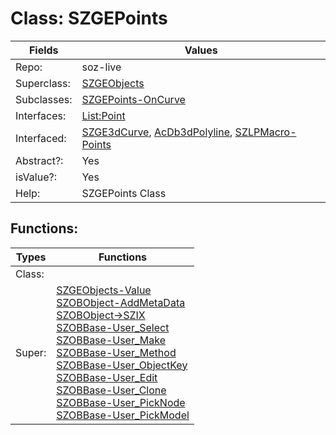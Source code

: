 
# Class:	SZGEPoints

| Fields | Values |
| --------- | --------- |
| Repo: | soz-live |
| Superclass: | [SZGEObjects](SZGEObjects.html) |
| Subclasses: | [SZGEPoints-OnCurve](SZGEPoints-OnCurve.html) |
| Interfaces: | [List:Point](List:Point.html) |
| Interfaced: | [SZGE3dCurve](SZGE3dCurve.html), [AcDb3dPolyline](AcDb3dPolyline.html), [SZLPMacro-Points](SZLPMacro-Points.html) |
| Abstract?: | Yes |
| isValue?: | Yes |
| Help: | SZGEPoints Class |


## Functions:

| Types | Functions |
| --------- | --------- |
| Class: |  |
| Super: | [SZGEObjects-Value](SZGEObjects.html) <br> [SZOBObject-AddMetaData](SZOBObject.html) <br> [SZOBObject->SZIX](SZOBObject.html) <br> [SZOBBase-User_Select](SZOBBase.html) <br> [SZOBBase-User_Make](SZOBBase.html) <br> [SZOBBase-User_Method](SZOBBase.html) <br> [SZOBBase-User_ObjectKey](SZOBBase.html) <br> [SZOBBase-User_Edit](SZOBBase.html) <br> [SZOBBase-User_Clone](SZOBBase.html) <br> [SZOBBase-User_PickNode](SZOBBase.html) <br> [SZOBBase-User_PickModel](SZOBBase.html) |


